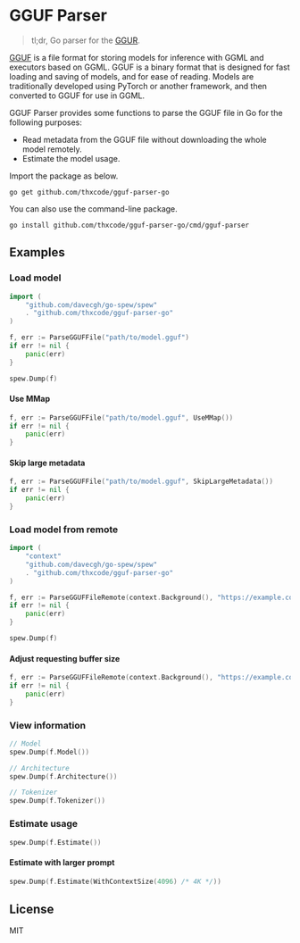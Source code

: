 # GGUF Parser

> tl;dr, Go parser for the [GGUR](https://github.com/ggerganov/ggml/blob/master/docs/gguf.md).

[GGUF](https://github.com/ggerganov/ggml/blob/master/docs/gguf.md) is a file format for storing models for inference
with GGML and executors based on GGML. GGUF is a binary format that is designed for fast loading and saving of models,
and for ease of reading. Models are traditionally developed using PyTorch or another framework, and then converted to
GGUF for use in GGML.

GGUF Parser provides some functions to parse the GGUF file in Go for the following purposes:

- Read metadata from the GGUF file without downloading the whole model remotely.
- Estimate the model usage.

Import the package as below.

```shell
go get github.com/thxcode/gguf-parser-go

```

You can also use the command-line package.

```shell
go install github.com/thxcode/gguf-parser-go/cmd/gguf-parser

```

## Examples

### Load model

```go
import (
    "github.com/davecgh/go-spew/spew"
    . "github.com/thxcode/gguf-parser-go"
)

f, err := ParseGGUFFile("path/to/model.gguf")
if err != nil {
    panic(err)
}

spew.Dump(f)

```

#### Use MMap

```go
f, err := ParseGGUFFile("path/to/model.gguf", UseMMap())
if err != nil {
    panic(err)
}

```

#### Skip large metadata

```go
f, err := ParseGGUFFile("path/to/model.gguf", SkipLargeMetadata())
if err != nil {
    panic(err)
}

```

### Load model from remote

```go
import (
    "context"
    "github.com/davecgh/go-spew/spew"
    . "github.com/thxcode/gguf-parser-go"
)

f, err := ParseGGUFFileRemote(context.Background(), "https://example.com/model.gguf")
if err != nil {
    panic(err)
}

spew.Dump(f)

```

#### Adjust requesting buffer size

```go
f, err := ParseGGUFFileRemote(context.Background(), "https://example.com/model.gguf", UseBufferSize(1 * 1024 * 1024) /* 1M */)
if err != nil {
    panic(err)
}

```

### View information

```go
// Model
spew.Dump(f.Model())

// Architecture
spew.Dump(f.Architecture())

// Tokenizer
spew.Dump(f.Tokenizer())

```

### Estimate usage

```go
spew.Dump(f.Estimate())

```

#### Estimate with larger prompt

```go
spew.Dump(f.Estimate(WithContextSize(4096) /* 4K */))

```

## License

MIT
